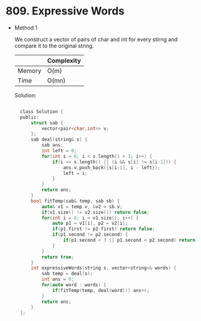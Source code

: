 # 809. Expressive Words

- Method 1

  We construct a vector of pairs of char and int for every stirng and compare it to the original string.

  |        | Complexity |
  | ------ | ---------- |
  | Memory | O(m)       |
  | Time   | O(mn)      |

  Solution:

  ```h

    class Solution {
    public:
        struct sab {
            vector<pair<char,int>> v;
        };
        sab deal(string& s) {
            sab ans;
            int left = 0;
            for(int i = 0; i < s.length() + 1; i++) {
                if(i == s.length() || (i && s[i] != s[i-1])) {
                    ans.v.push_back({s[i-1], i - left});
                    left = i;
                }
            }
            return ans;
        }
        bool fitTemp(sab& temp, sab sb) {
            auto& v1 = temp.v, &v2 = sb.v;
            if(v1.size() != v2.size()) return false;
            for(int i = 0; i < v1.size(); i++) {
                auto p1 = v1[i], p2 = v2[i];
                if(p1.first != p2.first) return false;
                if(p1.second != p2.second) {
                    if(p1.second < 3 || p1.second < p2.second) return false;
                }
            }
            return true;
        }
        int expressiveWords(string s, vector<string>& words) {
            sab temp = deal(s);
            int ans = 0;
            for(auto word : words) {
                if(fitTemp(temp, deal(word))) ans++;
            }
            return ans;
        }
    };

  ```

<!-- - Method 2

    This is another method.

    | |   Complexity  |
    | ----------- | ----------- |
    |  Memory     | O(n) |
    |      Time       |  O(n) |


    Solution:

    ``` h



    ```

- Additional Knowledge:

    Here are some additional knowledge.



<br> -->
